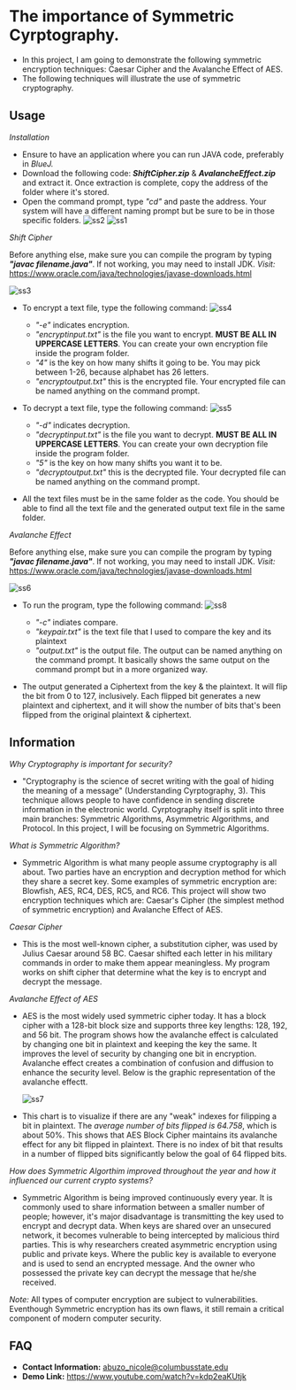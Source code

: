 # The importance of Symmetric Cyrptography.
* In this project, I am going to demonstrate the following symmetric encryption techniques: Caesar Cipher and the Avalanche Effect of AES. 
* The following techniques will illustrate the use of symmetric cryptography.

## Usage
*Installation*
* Ensure to have an application where you can run JAVA code, preferably in _BlueJ._
* Download the following code: **_ShiftCipher.zip_** & **_AvalancheEffect.zip_** and extract it. Once extraction is complete, copy the address of the folder where it's stored. 
* Open the command prompt, type _"cd"_ and paste the address. Your system will have a different naming prompt but be sure to be in those specific folders.
![ss2](https://user-images.githubusercontent.com/60201371/81632903-fe785100-93d0-11ea-877a-0923a0f80e13.PNG)
![ss1](https://user-images.githubusercontent.com/60201371/81632825-ce30b280-93d0-11ea-82e3-93aa6f5d1a75.PNG)



*Shift Cipher*

Before anything else, make sure you can compile the program by typing **_"javac filename.java"_**. If not working, you may need to install JDK. _Visit:_ https://www.oracle.com/java/technologies/javase-downloads.html

![ss3](https://user-images.githubusercontent.com/60201371/81634333-5ebcc200-93d4-11ea-9124-5c3ac9fe9536.PNG)

* To encrypt a text file, type the following command:
![ss4](https://user-images.githubusercontent.com/60201371/81634330-5e242b80-93d4-11ea-87be-1ca0b33771c3.PNG)
  - _"-e"_ indicates encryption.
  - _"encryptinput.txt"_ is the file you want to encrypt. **MUST BE ALL IN UPPERCASE LETTERS**. You can create your own encryption file inside the program folder.
  - _"4"_ is the key on how many shifts it going to be. You may pick between 1-26, because alphabet has 26 letters.
  - _"encryptoutput.txt"_ this is the encrypted file. Your encrypted file can be named anything on the command prompt.

* To decrypt a text file, type the following command:
![ss5](https://user-images.githubusercontent.com/60201371/81634332-5ebcc200-93d4-11ea-89e9-bf858b676da6.PNG)
  - _"-d"_ indicates decryption.
  - _"decryptinput.txt"_ is the file you want to decrypt. **MUST BE ALL IN UPPERCASE LETTERS**. You can create your own decryption file inside the program folder.
  - _"5"_ is the key on how many shifts you want it to be.
  - _"decryptoutput.txt"_ this is the decrypted file. Your decrypted file can be named anything on the command prompt.

* All the text files must be in the same folder as the code. You should be able to find all the text file and the generated output text file in the same folder. 


*Avalanche Effect*

Before anything else, make sure you can compile the program by typing **_"javac filename.java"_**. If not working, you may need to install JDK. _Visit:_ https://www.oracle.com/java/technologies/javase-downloads.html

![ss6](https://user-images.githubusercontent.com/60201371/81635309-8dd43300-93d6-11ea-827e-9a8677fb7154.PNG)

* To run the program, type the following command:
![ss8](https://user-images.githubusercontent.com/60201371/81725171-0e347b80-944b-11ea-9721-561b2f153691.PNG)
  - _"-c"_ indiates compare.
  - _"keypair.txt"_ is the text file that I used to compare the key and its plaintext
  - _"output.txt"_ is the output file. The output can be named anything on the command prompt. It basically shows the same output on the command prompt but in a more organized way.
  
* The output generated a Ciphertext from the key & the plaintext. It will flip the bit from 0 to 127, inclusively. Each flipped bit generates a new plaintext and ciphertext, and it will show the number of bits that's been flipped from the original plaintext & ciphertext.

## Information
*Why Cryptography is important for security?*
* "Cryptography is the science of secret writing with the goal of hiding the meaning of a message" (Understanding Cyrptography, 3). This technique allows people to have confidence in sending discrete information in the electronic world.
Cyrptography itself is split into three main branches: Symmetric Algorithms, Asymmetric Algorithms, and Protocol. In this project, I will be focusing on Symmetric Algorithms. 

*What is Symmetric Algorithm?*
* Symmetric Algorithm is what many people assume cryptography is all about. Two parties have an encryption and decryption method for which they share a secret key. Some examples of symmetric encryption are: Blowfish, AES, RC4, DES, RC5, and RC6. This project will show two encryption techniques which are: Caesar's Cipher (the simplest method of symmetric encryption) and Avalanche Effect of AES.

*Caesar Cipher*
* This is the most well-known cipher, a substitution cipher, was used by Julius Caesar around 58 BC. Caesar shifted each letter in his military commands in order to make them appear meaningless. My program works on shift cipher that determine what the key is to encrypt and decrypt the message.

*Avalanche Effect of AES*
* AES is the most widely used symmetric cipher today. It has a block cipher with a 128-bit block size and supports three key lengths: 128, 192, and 56 bit. The program shows how the avalanche effect is calculated by changing one bit in plaintext and keeping the key the same. It improves the level of security by changing one bit in encryption. Avalanche effect creates a combination of confusion and diffusion to enhance the security level. Below is the graphic representation of the avalanche effectt.

    ![ss7](https://user-images.githubusercontent.com/60201371/81724264-b1849100-9449-11ea-836a-d9e29bb942eb.PNG)
* This chart is to visualize if there are any "weak" indexes for filipping a bit in plaintext. The *average number of bits flipped is 64.758*, which is about 50%. This shows that AES Block Cipher maintains its avalanche effect for any bit flipped in plaintext. There is no index of bit that results in a number of flipped bits significantly below the goal of 64 flipped bits. 

*How does Symmetric Algorthim improved throughout the year and how it influenced our current crypto systems?*
* Symmetric Algorithm is being improved continuously every year. It is commonly used to share information between a smaller number of people; however, it's major disadvantage is transmitting the key used to encrypt and decrypt data. When keys are shared over an unsecured network, it becomes vulnerable to being intercepted by malicious third parties. This is why researchers created asymmetric encryption using public and private keys. Where the public key is available to everyone and is used to send an encrypted message. And the owner who possessed the private key can decrypt the message that he/she received.

*Note:* All types of computer encryption are subject to vulnerabilities. Eventhough Symmetric encryption has its own flaws, it still remain a critical component of modern computer security. 


## FAQ
* **Contact Information:** abuzo_nicole@columbusstate.edu
* **Demo Link:** https://www.youtube.com/watch?v=kdp2eaKUtjk


